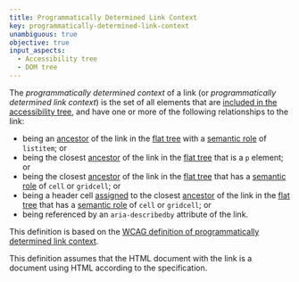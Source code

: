 ```yaml
---
title: Programmatically Determined Link Context
key: programmatically-determined-link-context
unambiguous: true
objective: true
input_aspects:
  - Accessibility tree
  - DOM tree
---
```


The _programmatically determined context_ of a link (or _programmatically determined link context_) is the set of all elements that are [included in the accessibility tree][], and have one or more of the following relationships to the link:

- being an [ancestor][] of the link in the [flat tree][] with a [semantic role][] of `listitem`; or
- being the closest [ancestor][] of the link in the [flat tree][] that is a `p` element; or
- being the closest [ancestor][] of the link in the [flat tree][] that has a [semantic role][] of `cell` or `gridcell`; or
- being a header cell [assigned][] to the closest [ancestor][] of the link in the [flat tree][] that has a [semantic role][] of `cell` or `gridcell`; or
- being referenced by an `aria-describedby` attribute of the link.

This definition is based on the [WCAG definition of programmatically determined link context](https://www.w3.org/TR/WCAG21/#dfn-programmatically-determined-link-context).

This definition assumes that the HTML document with the link is a document using HTML according to the specification.

[ancestor]: https://dom.spec.whatwg.org/#concept-tree-ancestor
[assigned]: https://html.spec.whatwg.org/multipage/tables.html#algorithm-for-assigning-header-cells
[flat tree]: https://drafts.csswg.org/css-scoping/#flat-tree 'Definition of flat tree'
[included in the accessibility tree]: #included-in-the-accessibility-tree 'Definition of included in the accessibility tree'
[semantic role]: #semantic-role 'Definition of semantic role'
